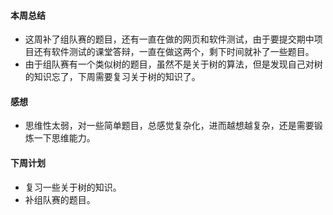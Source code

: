 #### 本周总结
+ 这周补了组队赛的题目，还有一直在做的网页和软件测试，由于要提交期中项目还有软件测试的课堂答辩，一直在做这两个，剩下时间就补了一些题目。
+ 由于组队赛有一个类似树的题目，虽然不是关于树的算法，但是发现自己对树的知识忘了，下周需要复习关于树的知识了。
#### 感想
+ 思维性太弱，对一些简单题目，总感觉复杂化，进而越想越复杂，还是需要锻炼一下思维能力。
#### 下周计划
+ 复习一些关于树的知识。
+ 补组队赛的题目。
